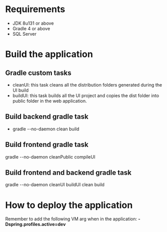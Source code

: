 # Requirements
* JDK 8u131 or above
* Gradle 4 or above
* SQL Server

# Build the application

## Gradle custom tasks
* cleanUI: this task cleans all the distribution folders generated during the UI build
* buildUI: this task builds all the UI project and copies the dist folder into public folder in the web application. 

## Build backend gradle task 
* gradle --no-daemon clean build

## Build frontend gradle task
gradle --no-daemon cleanPublic compileUI

## Build frontend and backend gradle task
gradle --no-daemon cleanUI buildUI clean build

# How to deploy the application
Remember to add the following VM arg when in the application: **-Dspring.profiles.active=dev**



